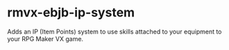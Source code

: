 # rmvx-ebjb-ip-system
Adds an IP (Item Points) system to use skills attached to your equipment to your RPG Maker VX game.
